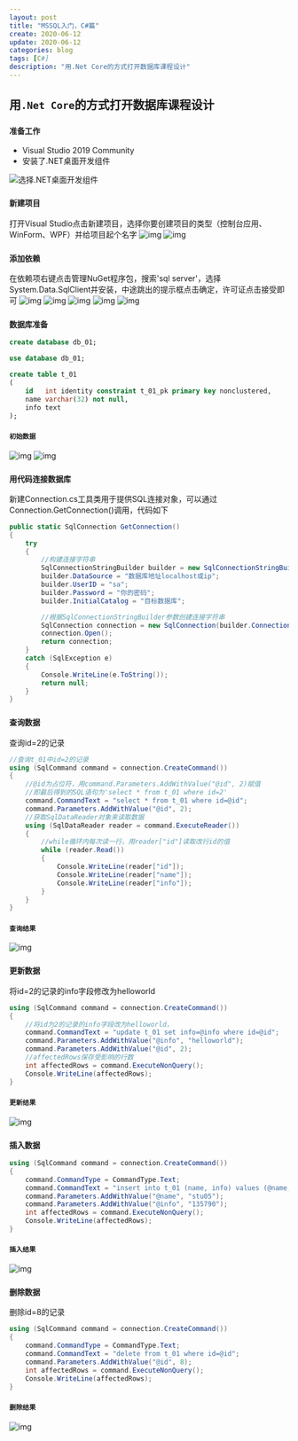 ```yaml
---
layout: post
title: "MSSQL入门，C#篇"
create: 2020-06-12
update: 2020-06-12
categories: blog
tags: [C#]
description: "用.Net Core的方式打开数据库课程设计"
---
```


## 用`.Net Core`的方式打开数据库课程设计

### `准备工作`

* Visual Studio 2019 Community
* 安装了.NET桌面开发组件

![选择.NET桌面开发组件](../img/mssql/CSharp/framework_select.png)

### `新建项目`

打开Visual Studio点击新建项目，选择你要创建项目的类型（控制台应用、WinForm、WPF）并给项目起个名字
![img](../img/mssql/CSharp/create_project_0.png)
![img](../img/mssql/CSharp/create_project_1.png)

### `添加依赖`

在依赖项右键点击管理NuGet程序包，搜索'sql server'，选择System.Data.SqlClient并安装，中途跳出的提示框点击确定，许可证点击接受即可
![img](../img/mssql/CSharp/dependency_0.png)
![img](../img/mssql/CSharp/dependency_1.png)
![img](../img/mssql/CSharp/dependency_2.png)
![img](../img/mssql/CSharp/dependency_3.png)
![img](../img/mssql/CSharp/dependency_4.png)

### `数据库准备`

```sql
create database db_01;

use database db_01;

create table t_01
(
    id   int identity constraint t_01_pk primary key nonclustered,
    name varchar(32) not null,
    info text
);
```

#### `初始数据`

![img](../img/mssql/CSharp/init_data_0.png)
![img](../img/mssql/CSharp/init_data_1.png)

### `用代码连接数据库`

新建Connection.cs工具类用于提供SQL连接对象，可以通过Connection.GetConnection()调用，代码如下

```C#
public static SqlConnection GetConnection()
{
    try
    {
        //构建连接字符串
        SqlConnectionStringBuilder builder = new SqlConnectionStringBuilder();
        builder.DataSource = "数据库地址localhost或ip";
        builder.UserID = "sa";
        builder.Password = "你的密码";
        builder.InitialCatalog = "目标数据库";

        //根据SqlConnectionStringBuilder参数创建连接字符串
        SqlConnection connection = new SqlConnection(builder.ConnectionString);
        connection.Open();
        return connection;
    }
    catch (SqlException e)
    {
        Console.WriteLine(e.ToString());
        return null;
    }
}
```

### `查询数据`

查询id=2的记录

```C#
//查询t_01中id=2的记录
using (SqlCommand command = connection.CreateCommand())
{
    //@id为占位符，用command.Parameters.AddWithValue("@id", 2)赋值
    //即最后得到的SQL语句为'select * from t_01 where id=2'
    command.CommandText = "select * from t_01 where id=@id";
    command.Parameters.AddWithValue("@id", 2);
    //获取SqlDataReader对象来读取数据
    using (SqlDataReader reader = command.ExecuteReader())
    {
        //while循环内每次读一行，用reader["id"]读取改行id的值
        while (reader.Read())
        {
            Console.WriteLine(reader["id"]);
            Console.WriteLine(reader["name"]);
            Console.WriteLine(reader["info"]);
        }
    }
}
```

#### `查询结果`

![img](../img/mssql/CSharp/query_0.png)

### `更新数据`

将id=2的记录的info字段修改为helloworld

```C#
using (SqlCommand command = connection.CreateCommand())
{
    //将id为2的记录的info字段改为helloworld，
    command.CommandText = "update t_01 set info=@info where id=@id";
    command.Parameters.AddWithValue("@info", "helloworld");
    command.Parameters.AddWithValue("@id", 2);
    //affectedRows保存受影响的行数
    int affectedRows = command.ExecuteNonQuery();
    Console.WriteLine(affectedRows);
}
```

#### `更新结果`

![img](../img/mssql/CSharp/update_0.png)

### `插入数据`

```C#
using (SqlCommand command = connection.CreateCommand())
{
    command.CommandType = CommandType.Text;
    command.CommandText = "insert into t_01 (name, info) values (@name, @info)";
    command.Parameters.AddWithValue("@name", "stu05");
    command.Parameters.AddWithValue("@info", "135790");
    int affectedRows = command.ExecuteNonQuery();
    Console.WriteLine(affectedRows);
}
```

#### `插入结果`

![img](../img/mssql/CSharp/insert_0.png)

### `删除数据`

删除id=8的记录

```C#
using (SqlCommand command = connection.CreateCommand())
{
    command.CommandType = CommandType.Text;
    command.CommandText = "delete from t_01 where id=@id";
    command.Parameters.AddWithValue("@id", 8);
    int affectedRows = command.ExecuteNonQuery();
    Console.WriteLine(affectedRows);
}
```

#### `删除结果`

![img](../img/mssql/CSharp/delete_0.png)
